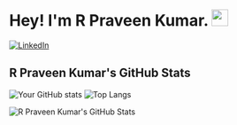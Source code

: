 # Hey! I'm R Praveen Kumar. <img src="https://media.giphy.com/media/hvRJCLFzcasrR4ia7z/giphy.gif" width="30px">

[![LinkedIn](https://img.shields.io/badge/LinkedIn-R%20Praveen%20Kumar-blue)](https://www.linkedin.com/in/r-praveen-kumar-3767521a6/)

## R Praveen Kumar's GitHub Stats

![Your GitHub stats](https://github-readme-stats.vercel.app/api?username=praveen-kumar-R-1998&show_icons=true&hide_title=true)
![Top Langs](https://github-readme-stats.vercel.app/api/top-langs/?username=praveen-kumar-R-1998&layout=compact)


![R Praveen Kumar's GitHub Stats](https://github-readme-stats.vercel.app/api?username=praveen-Kumar-R-1998&show_icons=true&theme=radical)




<!--
**praveen-Kumar-R-1998/praveen-kumar-R-1998** is a ✨ _special_ ✨ repository because its `README.md` (this file) appears on your GitHub profile.

Here are some ideas to get you started:

- 🔭 I’m currently working on ...
- 🌱 I’m currently learning ...
- 👯 I’m looking to collaborate on ...
- 🤔 I’m looking for help with ...
- 💬 Ask me about ...
- 📫 How to reach me: ...
- 😄 Pronouns: ...
- ⚡ Fun fact: ...
-->
